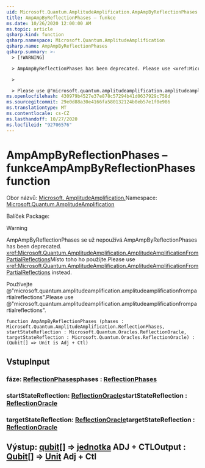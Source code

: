 ```yaml
---
uid: Microsoft.Quantum.AmplitudeAmplification.AmpAmpByReflectionPhases
title: AmpAmpByReflectionPhases – funkce
ms.date: 10/26/2020 12:00:00 AM
ms.topic: article
qsharp.kind: function
qsharp.namespace: Microsoft.Quantum.AmplitudeAmplification
qsharp.name: AmpAmpByReflectionPhases
qsharp.summary: >-
  > [!WARNING]

  > AmpAmpByReflectionPhases has been deprecated. Please use <xref:Microsoft.Quantum.AmplitudeAmplification.AmplitudeAmplificationFromPartialReflections> instead.

  >

  > Please use @"microsoft.quantum.amplitudeamplification.amplitudeamplificationfrompartialreflections".
ms.openlocfilehash: 430979b4527e37e878c57294b41d0637929c758d
ms.sourcegitcommit: 29e0d88a30e4166fa580132124b0eb57e1f0e986
ms.translationtype: MT
ms.contentlocale: cs-CZ
ms.lasthandoff: 10/27/2020
ms.locfileid: "92706576"
---
```

# <a name="ampampbyreflectionphases-function"></a><span data-ttu-id="9b59b-102">AmpAmpByReflectionPhases – funkce</span><span class="sxs-lookup"><span data-stu-id="9b59b-102">AmpAmpByReflectionPhases function</span></span>

<span data-ttu-id="9b59b-103">Obor názvů: [Microsoft. AmplitudeAmplification.](xref:Microsoft.Quantum.AmplitudeAmplification)</span><span class="sxs-lookup"><span data-stu-id="9b59b-103">Namespace: [Microsoft.Quantum.AmplitudeAmplification](xref:Microsoft.Quantum.AmplitudeAmplification)</span></span>

<span data-ttu-id="9b59b-104">Balíček [](https://nuget.org/packages/)</span><span class="sxs-lookup"><span data-stu-id="9b59b-104">Package: [](https://nuget.org/packages/)</span></span>


> [!WARNING]
> <span data-ttu-id="9b59b-105">AmpAmpByReflectionPhases se už nepoužívá.</span><span class="sxs-lookup"><span data-stu-id="9b59b-105">AmpAmpByReflectionPhases has been deprecated.</span></span> <span data-ttu-id="9b59b-106"><xref:Microsoft.Quantum.AmplitudeAmplification.AmplitudeAmplificationFromPartialReflections>Místo toho ho použijte.</span><span class="sxs-lookup"><span data-stu-id="9b59b-106">Please use <xref:Microsoft.Quantum.AmplitudeAmplification.AmplitudeAmplificationFromPartialReflections> instead.</span></span>
>
> <span data-ttu-id="9b59b-107">Používejte @"microsoft.quantum.amplitudeamplification.amplitudeamplificationfrompartialreflections".</span><span class="sxs-lookup"><span data-stu-id="9b59b-107">Please use @"microsoft.quantum.amplitudeamplification.amplitudeamplificationfrompartialreflections".</span></span>



```qsharp
function AmpAmpByReflectionPhases (phases : Microsoft.Quantum.AmplitudeAmplification.ReflectionPhases, startStateReflection : Microsoft.Quantum.Oracles.ReflectionOracle, targetStateReflection : Microsoft.Quantum.Oracles.ReflectionOracle) : (Qubit[] => Unit is Adj + Ctl)
```


## <a name="input"></a><span data-ttu-id="9b59b-108">Vstup</span><span class="sxs-lookup"><span data-stu-id="9b59b-108">Input</span></span>

### <a name="phases--reflectionphases"></a><span data-ttu-id="9b59b-109">fáze: [ReflectionPhases](xref:Microsoft.Quantum.AmplitudeAmplification.ReflectionPhases)</span><span class="sxs-lookup"><span data-stu-id="9b59b-109">phases : [ReflectionPhases](xref:Microsoft.Quantum.AmplitudeAmplification.ReflectionPhases)</span></span>




### <a name="startstatereflection--reflectionoracle"></a><span data-ttu-id="9b59b-110">startStateReflection: [ReflectionOracle](xref:Microsoft.Quantum.Oracles.ReflectionOracle)</span><span class="sxs-lookup"><span data-stu-id="9b59b-110">startStateReflection : [ReflectionOracle](xref:Microsoft.Quantum.Oracles.ReflectionOracle)</span></span>




### <a name="targetstatereflection--reflectionoracle"></a><span data-ttu-id="9b59b-111">targetStateReflection: [ReflectionOracle](xref:Microsoft.Quantum.Oracles.ReflectionOracle)</span><span class="sxs-lookup"><span data-stu-id="9b59b-111">targetStateReflection : [ReflectionOracle](xref:Microsoft.Quantum.Oracles.ReflectionOracle)</span></span>





## <a name="output--qubit--unit-adj--ctl"></a><span data-ttu-id="9b59b-112">Výstup: [qubit](xref:microsoft.quantum.lang-ref.qubit)[] => [jednotka](xref:microsoft.quantum.lang-ref.unit) ADJ + CTL</span><span class="sxs-lookup"><span data-stu-id="9b59b-112">Output : [Qubit](xref:microsoft.quantum.lang-ref.qubit)[] => [Unit](xref:microsoft.quantum.lang-ref.unit) Adj + Ctl</span></span>

